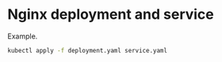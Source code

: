 # Nginx deployment and service

Example.


```bash
kubectl apply -f deployment.yaml service.yaml
```